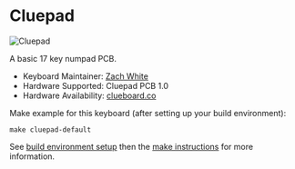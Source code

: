 # Cluepad

![Cluepad](https://static1.squarespace.com/static/55c13bdee4b099be5dcb82eb/5842fbdce3df28eae5ec557e/5844fb2cb8a79bbdfd63bad1/1498501250178/IMGP3931.jpg?format=750w)

A basic 17 key numpad PCB.

* Keyboard Maintainer: [Zach White](https://github.com/skullydazed)
* Hardware Supported: Cluepad PCB 1.0
* Hardware Availability: [clueboard.co](https://clueboard.co/)

Make example for this keyboard (after setting up your build environment):

    make cluepad-default

See [build environment setup](https://docs.qmk.fm/build_environment_setup.html) then the [make instructions](https://docs.qmk.fm/make_instructions.html) for more information.
